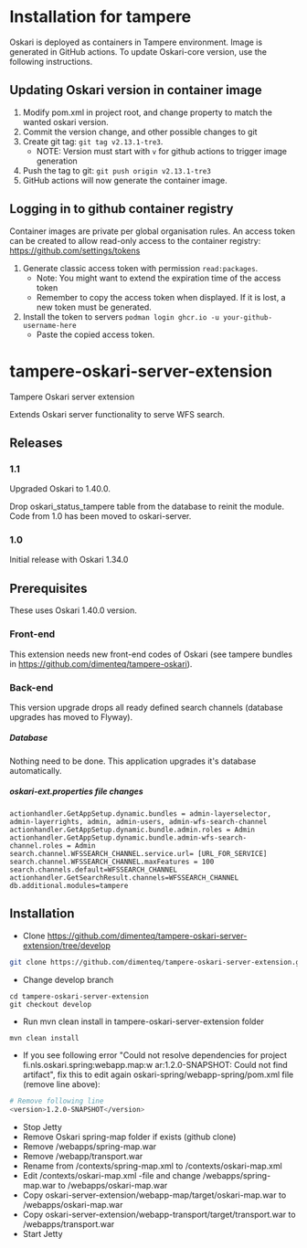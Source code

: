 # Installation for tampere

Oskari is deployed as containers in Tampere environment. Image is generated in
GitHub actions. To update Oskari-core version, use the following instructions.

## Updating Oskari version in container image

1. Modify pom.xml in project root, and change property to match the wanted oskari version.
2. Commit the version change, and other possible changes to git
3. Create git tag: `git tag v2.13.1-tre3`.
    * NOTE: Version must start with `v` for github actions to trigger image generation
4. Push the tag to git: `git push origin v2.13.1-tre3`
5. GitHub actions will now generate the container image.

## Logging in to github container registry

Container images are private per global organisation rules.
An access token can be created to allow read-only access to the container registry: https://github.com/settings/tokens

1. Generate classic access token with permission `read:packages`.
    * Note: You might want to extend the expiration time of the access token
    * Remember to copy the access token when displayed. If it is lost, a new token must be generated.
2. Install the token to servers `podman login ghcr.io -u your-github-username-here`
    * Paste the copied access token.



# tampere-oskari-server-extension

Tampere Oskari server extension

Extends Oskari server functionality to serve WFS search.

## Releases

### 1.1

Upgraded Oskari to 1.40.0. 

Drop oskari_status_tampere table from the database to reinit the module. Code from 1.0 has been moved to oskari-server.

### 1.0

Initial release with Oskari 1.34.0

## Prerequisites

These uses Oskari 1.40.0 version.

### Front-end

This extension needs new front-end codes of Oskari (see tampere bundles in https://github.com/dimenteq/tampere-oskari).

### Back-end

This version upgrade drops all ready defined search channels (database upgrades has moved to Flyway).

##### Database

Nothing need to be done. This application upgrades it's database automatically.

##### oskari-ext.properties file changes

```Shell
actionhandler.GetAppSetup.dynamic.bundles = admin-layerselector, admin-layerrights, admin, admin-users, admin-wfs-search-channel
actionhandler.GetAppSetup.dynamic.bundle.admin.roles = Admin
actionhandler.GetAppSetup.dynamic.bundle.admin-wfs-search-channel.roles = Admin
search.channel.WFSSEARCH_CHANNEL.service.url= [URL_FOR_SERVICE]
search.channel.WFSSEARCH_CHANNEL.maxFeatures = 100
search.channels.default=WFSSEARCH_CHANNEL
actionhandler.GetSearchResult.channels=WFSSEARCH_CHANNEL
db.additional.modules=tampere
```

## Installation

* Clone https://github.com/dimenteq/tampere-oskari-server-extension/tree/develop
```Bash
git clone https://github.com/dimenteq/tampere-oskari-server-extension.git
```
* Change develop branch
```
cd tampere-oskari-server-extension
git checkout develop
```
* Run mvn clean install in tampere-oskari-server-extension folder
```Bash
mvn clean install
```

* If you see following error "Could not resolve dependencies for project fi.nls.oskari.spring:webapp.map:w
ar:1.2.0-SNAPSHOT: Could not find artifact", fix this to edit again oskari-spring/webapp-spring/pom.xml file (remove line above):
```Bash
# Remove following line
<version>1.2.0-SNAPSHOT</version>
```
* Stop Jetty
* Remove Oskari spring-map folder if exists (github clone)
* Remove <JETTY>/webapps/spring-map.war
* Remove <JETTY>/webapp/transport.war
* Rename from <JETTY>/contexts/spring-map.xml to <JETTY>/contexts/oskari-map.xml
* Edit <JETTY>/contexts/oskari-map.xml -file and change /webapps/spring-map.war to /webapps/oskari-map.war
* Copy oskari-server-extension/webapp-map/target/oskari-map.war to <JETTY>/webapps/oskari-map.war
* Copy oskari-server-extension/webapp-transport/target/transport.war to <JETTY>/webapps/transport.war
* Start Jetty
